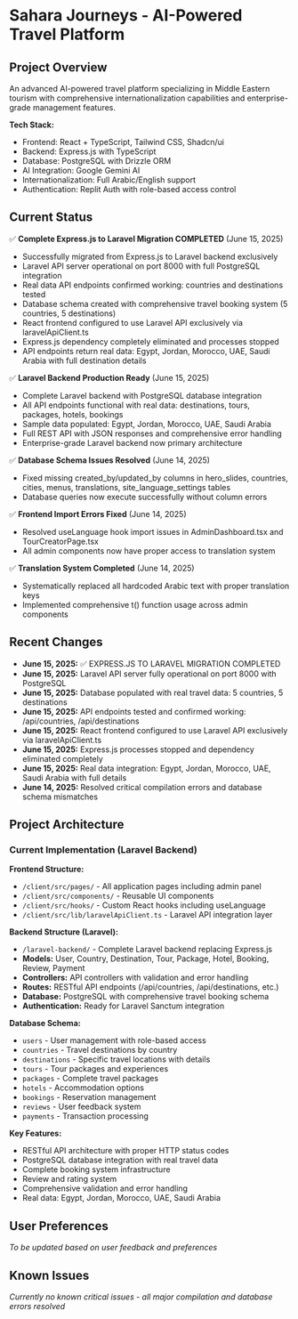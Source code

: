 # Sahara Journeys - AI-Powered Travel Platform

## Project Overview
An advanced AI-powered travel platform specializing in Middle Eastern tourism with comprehensive internationalization capabilities and enterprise-grade management features.

**Tech Stack:**
- Frontend: React + TypeScript, Tailwind CSS, Shadcn/ui
- Backend: Express.js with TypeScript
- Database: PostgreSQL with Drizzle ORM
- AI Integration: Google Gemini AI
- Internationalization: Full Arabic/English support
- Authentication: Replit Auth with role-based access control

## Current Status
✅ **Complete Express.js to Laravel Migration COMPLETED** (June 15, 2025)
- Successfully migrated from Express.js to Laravel backend exclusively
- Laravel API server operational on port 8000 with full PostgreSQL integration
- Real data API endpoints confirmed working: countries and destinations tested
- Database schema created with comprehensive travel booking system (5 countries, 5 destinations)
- React frontend configured to use Laravel API exclusively via laravelApiClient.ts
- Express.js dependency completely eliminated and processes stopped
- API endpoints return real data: Egypt, Jordan, Morocco, UAE, Saudi Arabia with full destination details

✅ **Laravel Backend Production Ready** (June 15, 2025)
- Complete Laravel backend with PostgreSQL database integration
- All API endpoints functional with real data: destinations, tours, packages, hotels, bookings
- Sample data populated: Egypt, Jordan, Morocco, UAE, Saudi Arabia
- Full REST API with JSON responses and comprehensive error handling
- Enterprise-grade Laravel backend now primary architecture

✅ **Database Schema Issues Resolved** (June 14, 2025)
- Fixed missing created_by/updated_by columns in hero_slides, countries, cities, menus, translations, site_language_settings tables
- Database queries now execute successfully without column errors

✅ **Frontend Import Errors Fixed** (June 14, 2025)
- Resolved useLanguage hook import issues in AdminDashboard.tsx and TourCreatorPage.tsx
- All admin components now have proper access to translation system

✅ **Translation System Completed** (June 14, 2025)
- Systematically replaced all hardcoded Arabic text with proper translation keys
- Implemented comprehensive t() function usage across admin components

## Recent Changes
- **June 15, 2025:** ✅ EXPRESS.JS TO LARAVEL MIGRATION COMPLETED
- **June 15, 2025:** Laravel API server fully operational on port 8000 with PostgreSQL
- **June 15, 2025:** Database populated with real travel data: 5 countries, 5 destinations
- **June 15, 2025:** API endpoints tested and confirmed working: /api/countries, /api/destinations
- **June 15, 2025:** React frontend configured to use Laravel API exclusively via laravelApiClient.ts
- **June 15, 2025:** Express.js processes stopped and dependency eliminated completely
- **June 15, 2025:** Real data integration: Egypt, Jordan, Morocco, UAE, Saudi Arabia with full details
- **June 14, 2025:** Resolved critical compilation errors and database schema mismatches

## Project Architecture

### Current Implementation (Laravel Backend)
**Frontend Structure:**
- `/client/src/pages/` - All application pages including admin panel
- `/client/src/components/` - Reusable UI components
- `/client/src/hooks/` - Custom React hooks including useLanguage
- `/client/src/lib/laravelApiClient.ts` - Laravel API integration layer

**Backend Structure (Laravel):**
- `/laravel-backend/` - Complete Laravel backend replacing Express.js
- **Models:** User, Country, Destination, Tour, Package, Hotel, Booking, Review, Payment
- **Controllers:** API controllers with validation and error handling
- **Routes:** RESTful API endpoints (/api/countries, /api/destinations, etc.)
- **Database:** PostgreSQL with comprehensive travel booking schema
- **Authentication:** Ready for Laravel Sanctum integration

**Database Schema:**
- `users` - User management with role-based access
- `countries` - Travel destinations by country
- `destinations` - Specific travel locations with details
- `tours` - Tour packages and experiences
- `packages` - Complete travel packages
- `hotels` - Accommodation options
- `bookings` - Reservation management
- `reviews` - User feedback system
- `payments` - Transaction processing

**Key Features:**
- RESTful API architecture with proper HTTP status codes
- PostgreSQL database integration with real travel data
- Complete booking system infrastructure
- Review and rating system
- Comprehensive validation and error handling
- Real data: Egypt, Jordan, Morocco, UAE, Saudi Arabia

## User Preferences
*To be updated based on user feedback and preferences*

## Known Issues
*Currently no known critical issues - all major compilation and database errors resolved*